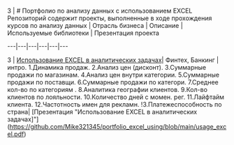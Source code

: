 
3 | # Портфолио по анализу данных с использованием EXCEL Репозиторий содержит проекты, выполненные в ходе прохождения курсов по анализу данных | Отрасль бизнеса | Описание | Используемые библиотеки | Презентация проекта

---|---|---|---|---|---

3 | [Использование EXCEL в аналитических задачах](https://github.com/Mike321345/portfolio_excel_using/blob/main/kurs_excel.pdf)| Финтех, Банкинг | интро. 1.Динамика продаж. 2.Анализ цен (дисконт). 3.Суммарные продажи по магазинам. 4.Анализ цен внутри категории. 5.Суммарные продажи по поставщи. 6.Суммарные продажи по категори. 7.Среднее кол-во по категориям . 8.Аналитика географии клиентов. 9.Кол-во клиентов по лояльности. 10.Количество дней с момен. рег. 11.Лайфтайм клиента. 12.Частотность имен для рекламн. !3.Платежеспособность по страна| [Презентация "Использование EXCEL в аналитических задачах]"](https://github.com/Mike321345/portfolio_excel_using/blob/main/usage_excel.pdf)
